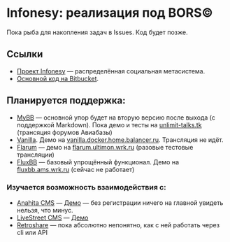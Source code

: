 # Infonesy: реализация под BORS©

Пока рыба для накопления задач в Issues. Код будет позже.

## Ссылки

* [Проект Infonesy](https://github.com/Balancer/infonesy) — распределённая социальная метасистема.
* [Основной код на Bitbucket](https://bitbucket.org/Balancer/infonesy-bors).

## Планируется поддержка:

* [MyBB](https://www.mybb.com/) — основной упор будет на вторую версию после выхода (с поддержкой Markdown). Пока демо и тесты на [unlimit-talks.tk](http://www.unlimit-talks.tk/) (трансяция форумов Авиабазы)
* [Vanilla](https://vanillaforums.org/). Демо на [vanilla.docker.home.balancer.ru](http://vanilla.docker.home.balancer.ru/). Трансляция не идёт.
* [Flarum](http://flarum.org/) — демо на [flarum.ultimon.wrk.ru](http://flarum.ultimon.wrk.ru/) (разовые тестовые трансляции)
* [FluxBB](http://fluxbb.org/) — базовый упрощённый функционал. Демо на [fluxbb.ams.wrk.ru](http://fluxbb.ams.wrk.ru/) (сейчас не работает)

### Изучается возможность взаимодействия с:
* [Anahita CMS](https://www.getanahita.com/) — [Демо](http://anahita.works.home.balancer.ru/) — без регистрации ничего на главной увидеть нельзя, что минус.
* [LiveStreet CMS](http://livestreetcms.ru/) —  [Демо](http://ls.balancer.ru/)
* [Retroshare](http://retroshare.sourceforge.net/) — пока абсолютно непонятно, как с ней работать через cli или API
